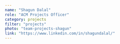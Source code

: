 ```yaml
---
name: "Shagun Dalal"
role: "ACM Projects Officer"
category: projects
filter: "projects"
photo: "team-projects-shagun"
link: "https://www.linkedin.com/in/shagundalal/"
---
```


